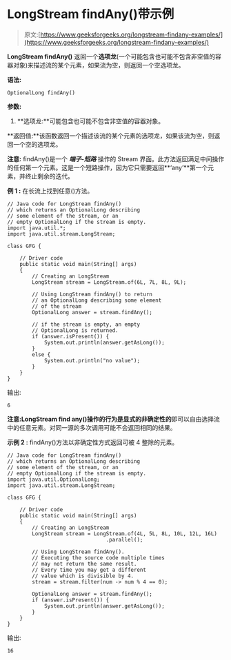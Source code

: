 # LongStream findAny()带示例

> 原文:[https://www.geeksforgeeks.org/longstream-findany-examples/](https://www.geeksforgeeks.org/longstream-findany-examples/)

**LongStream findAny()** 返回一个**选项龙**(一个可能包含也可能不包含非空值的容器对象)来描述流的某个元素，如果流为空，则返回一个空选项龙。

**语法:**

```
OptionalLong findAny() 

```

**参数:**

1.  **选项龙:**可能包含也可能不包含非空值的容器对象。

**返回值:**该函数返回一个描述该流的某个元素的选项龙，如果该流为空，则返回一个空的选项龙。

**注意:** findAny()是一个 ***端子-短路*** 操作的 Stream 界面。此方法返回满足中间操作的任何第一个元素。这是一个短路操作，因为它只需要返回**‘any’**第一个元素，并终止剩余的迭代。

**例 1 :** 在长流上找到任意()方法。

```
// Java code for LongStream findAny()
// which returns an OptionalLong describing
// some element of the stream, or an
// empty OptionalLong if the stream is empty.
import java.util.*;
import java.util.stream.LongStream;

class GFG {

    // Driver code
    public static void main(String[] args)
    {
        // Creating an LongStream
        LongStream stream = LongStream.of(6L, 7L, 8L, 9L);

        // Using LongStream findAny() to return
        // an OptionalLong describing some element
        // of the stream
        OptionalLong answer = stream.findAny();

        // if the stream is empty, an empty
        // OptionalLong is returned.
        if (answer.isPresent()) {
            System.out.println(answer.getAsLong());
        }
        else {
            System.out.println("no value");
        }
    }
}
```

输出:

```
6

```

**注意:**LongStream find any()操作的行为是显式的**非确定性的**即可以自由选择流中的任意元素。对同一源的多次调用可能不会返回相同的结果。

**示例 2 :** findAny()方法以非确定性方式返回可被 4 整除的元素。

```
// Java code for LongStream findAny()
// which returns an OptionalLong describing
// some element of the stream, or an
// empty OptionalLong if the stream is empty.
import java.util.OptionalLong;
import java.util.stream.LongStream;

class GFG {

    // Driver code
    public static void main(String[] args)
    {
        // Creating an LongStream
        LongStream stream = LongStream.of(4L, 5L, 8L, 10L, 12L, 16L)
                                .parallel();

        // Using LongStream findAny().
        // Executing the source code multiple times
        // may not return the same result.
        // Every time you may get a different
        // value which is divisible by 4.
        stream = stream.filter(num -> num % 4 == 0);

        OptionalLong answer = stream.findAny();
        if (answer.isPresent()) {
            System.out.println(answer.getAsLong());
        }
    }
}
```

输出:

```
16

```